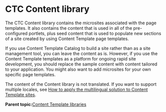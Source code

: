 # CTC Content library

The CTC Content library contains the microsites associated with the page templates. It also contains the content that is used in all of the pre-configured portlets, plus seed content that is used to populate new sections of a site created by using Content Template page templates.

If you use Content Template Catalog to build a site rather than as a site management tool, you can leave the content as is. However, if you use the Content Template templates as a platform for ongoing rapid site development, you should replace the sample content with content tailored to your application. You might also want to add microsites for your own specific page templates.

The content of the Content library is not translated. If you want to support multiple locales, see [How to apply the multilingual solution to Content Template sites](ctc_deploy_locale.md).

**Parent topic:**[Content Template libraries](../ctc/ctc_arch_lib.md)

